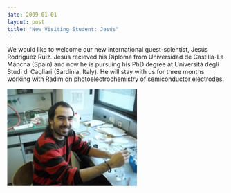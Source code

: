 ```yaml
---
date: 2009-01-01
layout: post
title: "New Visiting Student: Jesús"
---
```


We would like to welcome our new international guest-scientist, Jesús Rodríguez Ruiz. 
Jesús recieved his Diploma from Universidad de Castilla-La Mancha (Spain) and now he is pursuing his PhD degree at Università degli Studi di Cagliari (Sardinia, Italy). 
He will stay with us for three months working with Radim on photoelectrochemistry of semiconductor electrodes.

![Jesús](/assets/img/Jesus_web.jpg)